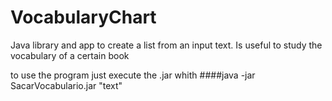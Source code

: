 # VocabularyChart
Java library and app to create a list from an input text. Is useful to study the vocabulary of a certain book

to use the program just execute the .jar whith ####java -jar SacarVocabulario.jar "text"

